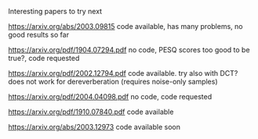 Interesting papers to try next

https://arxiv.org/abs/2003.09815 code available, has many problems, no good results so far

https://arxiv.org/pdf/1904.07294.pdf no code, PESQ scores too good to be true?, code requested

https://arxiv.org/pdf/2002.12794.pdf code available. try also with DCT? does not work for dereverberation (requires noise-only samples)

https://arxiv.org/pdf/2004.04098.pdf no code, code requested

https://arxiv.org/pdf/1910.07840.pdf code available

https://arxiv.org/abs/2003.12973 code available soon
